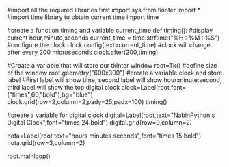 #import all the required libraries first
import sys
from tkinter import *
#import time library to obtain current time
import time

#create a function timing and variable current_time
def timing():
    #display current hour,minute,seconds
    current_time = time.strftime("%H : %M : %S")
    #configure the clock
    clock.config(text=current_time)
    #clock will change after every 200 microseconds
    clock.after(200,timing)

#Create a variable that will store our tkinter window
root=Tk()
#define size of the window
root.geometry("600x300")
#create a variable clock and store label
#First label will show time, second label will show hour:minute:second, third label will show the top digital clock
clock=Label(root,font=("times",60,"bold"),bg="blue")
clock.grid(row=2,column=2,pady=25,padx=100)
timing()

#create a variable for digital clock
digital=Label(root,text="NabinPython's Digital Clock",font="times 24 bold")
digital.grid(row=0,column=2)

nota=Label(root,text="hours        minutes        seconds",font="times 15 bold")
nota.grid(row=3,column=2)

root.mainloop()
